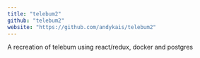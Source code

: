 ```yaml
---
title: "telebum2"
github: "telebum2"
website: "https://github.com/andykais/telebum2"
---
```


A recreation of telebum using react/redux, docker and postgres
